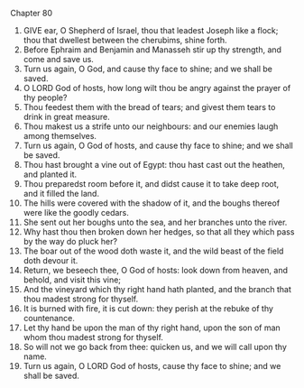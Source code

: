 

Chapter 80

1. GIVE ear, O Shepherd of Israel, thou that leadest Joseph like a flock; thou that dwellest between the cherubims, shine forth.
2. Before Ephraim and Benjamin and Manasseh stir up thy strength, and come and save us.
3. Turn us again, O God, and cause thy face to shine; and we shall be saved.
4. O LORD God of hosts, how long wilt thou be angry against the prayer of thy people?
5. Thou feedest them with the bread of tears; and givest them tears to drink in great measure.
6. Thou makest us a strife unto our neighbours: and our enemies laugh among themselves.
7. Turn us again, O God of hosts, and cause thy face to shine; and we shall be saved.
8. Thou hast brought a vine out of Egypt: thou hast cast out the heathen, and planted it.
9. Thou preparedst room before it, and didst cause it to take deep root, and it filled the land.
10. The hills were covered with the shadow of it, and the boughs thereof were like the goodly cedars.
11. She sent out her boughs unto the sea, and her branches unto the river.
12. Why hast thou then broken down her hedges, so that all they which pass by the way do pluck her?
13. The boar out of the wood doth waste it, and the wild beast of the field doth devour it.
14. Return, we beseech thee, O God of hosts: look down from heaven, and behold, and visit this vine;
15. And the vineyard which thy right hand hath planted, and the branch that thou madest strong for thyself.
16. It is burned with fire, it is cut down: they perish at the rebuke of thy countenance.
17. Let thy hand be upon the man of thy right hand, upon the son of man whom thou madest strong for thyself.
18. So will not we go back from thee: quicken us, and we will call upon thy name.
19. Turn us again, O LORD God of hosts, cause thy face to shine; and we shall be saved.
